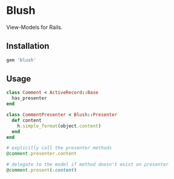 # Blush

View-Models for Rails.

## Installation

```ruby
gem 'blush'
```

## Usage

```ruby
class Comment < ActiveRecord::Base
  has_presenter
end

class CommentPresenter < Blush::Presenter
  def content
    h.simple_format(object.content)
  end
end

# explicitly call the presenter methods
@comment.presenter.content

# delegate to the model if method doesn't exist on presenter
@comment.present(:content)
```
